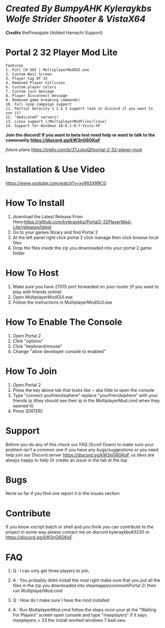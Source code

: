 # ***Created By BumpyAHK Kyleraykbs Wolfe Strider Shooter & VistaX64***
***Credits***
thePineapple (Added Hamachi Support)

# Portal 2 32 Player Mod Lite
```
Features
1. Full C# GUI | MultiplayerModGUI.exe
2. Custom Wait Screen
3. Player Cap Of 33
4. Removed Player Collision
6. Custom player colors
7. Custom join message
8. Player disconnect message
9. Removed game breaking commands!
10. Full coop campaign support
11. Partial Gelocity 1 2 & 3 support (ask in discord if you want to use it)
12. "dedicated" servers!
13. Linux support (/MultiplayerModFiles/linux)
14. Support for Windows 10-8.1-8-7-Vista-XP
```

**Join the discord! If you want to beta test need help or want to talk to the community https://discord.gg/kW3nG6GKpF**

*future plans*
https://trello.com/b/3TJJqoQf/portal-2-32-player-mod

# Installation & Use Video
https://www.youtube.com/watch?v=xy9ltSXRRC0

# How To Install
1. download the Latest Release From Here:https://github.com/kyleraykbs/Portal2-32PlayerMod-Lite/releases/latest
2. Go to your games library and find Portal 2
3. At the left panel right click portal 2 click manage then click browse local files
4. Drop the files inside the zip you downloaded into your portal 2 game folder
# How To Host
1. Make sure you have 27015 port forwarded on your router (if you want to play with friends online)
2. Open MultiplayerModGUI.exe
3. Follow the instructions in MultiplayerModGUI.exe
# How To Enable The Console
1. Open Portal 2
2. Click "options"
3. Click "keyboard/mouse"
4. Change "allow developer console to enabled"
# How To Join
1. Open Portal 2 
2. Press the key above tab that looks like ~ aka tilde to open the console
3. Type "connect youfriendsiphere" replace "yourfriendsiphere" with your friends ip (they should see their ip in the MultiplayerMod.cmd when they opened it)
4. Press [ENTER]

# Support
Before you do any of this check our FAQ (Scroll Down) to make sure your problem isn't a common one
If you have any bugs/suggestions or you need help join our 
Discord server https://discord.gg/kW3nG6GKpF us devs are always happy to help
Or create an issue in the tab at the top

# Bugs
None so far if you find one report it in the Issues section

# Contribute
If you know vscript batch or shell
and you think you can contribute to the project in some way
please contact me on discord kyleraykbs#3230 or https://discord.gg/kW3nG6GKpF


# FAQ
1. Q : I can only get three players to join.
1. A : You probably didnt install the mod right make sure that you put all the files in the zip you downloaded into steamapps\common\Portal 2\ then run MultiplayerMod.cmd

2. Q : How do I make sure I have the mod installed
2. A : Run MultiplayerMod.cmd follow the steps once your at the "Waiting For Players" screen open console and type "maxplayers" if it says maxplayers = 33 the install worked
windows 7 bad uwu
